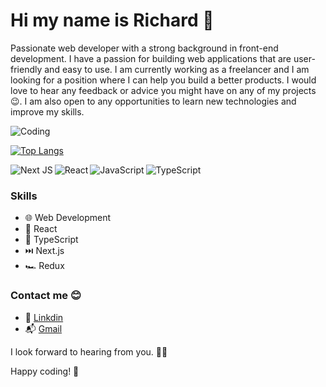 # Hi my name is Richard 👋

Passionate web developer with a strong background in front-end development. I have a passion for building web applications that are user-friendly and easy to use. I am currently working as a freelancer and I am looking for a position where I can help you build a better products. I would love to hear any feedback or advice you might have on any of my projects 😉. I am also open to any opportunities to learn new technologies and improve my skills.

<image alt='Coding' align='center' src='https://camo.githubusercontent.com/5ddf73ad3a205111cf8c686f687fc216c2946a75005718c8da5b837ad9de78c9/68747470733a2f2f7468756d62732e6766796361742e636f6d2f4576696c4e657874446576696c666973682d736d616c6c2e676966'/>

[![Top Langs](https://github-readme-stats.vercel.app/api/top-langs/?username=richardHaggioGwati&layout=compact)](https://github.com/anuraghazra/github-readme-stats)

<img alt='Next JS' align='left' src='https://img.shields.io/badge/Next-black?style=for-the-badge&logo=next.js&logoColor=white'/>

<img alt='React' align='left' src='https://img.shields.io/badge/react-%2320232a.svg?style=for-the-badge&logo=react&logoColor=%2361DAFB'/>

<img alt='JavaScript' align='left' src='https://img.shields.io/badge/javascript-%23323330.svg?style=for-the-badge&logo=javascript&logoColor=%23F7DF1E'/>

![TypeScript](https://img.shields.io/badge/typescript-%23007ACC.svg?style=for-the-badge&logo=typescript&logoColor=white)


### Skills
- 🌐 Web Development
- 📱 React
- 🦖 TypeScript
- ⏭️ Next.js
- 🏎️ Redux

### Contact me 😊
- 🔗 [Linkdin](https://www.linkedin.com/in/richard-gwati-636a80233/)
- 📬 [Gmail](haggio0844@gmail.com)

I look forward to hearing from you. 👩‍🚀

Happy coding! 🚀

